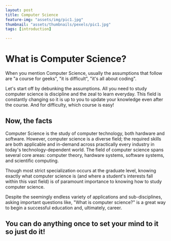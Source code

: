 ```yaml
---
layout: post
title: Computer Science
feature-img: "assets/img/pic1.jpg"
thumbnail: "assets/thumbnails/pexels/pic1.jpg"
tags: [introduction]

---
```

# What is Computer Science?

When you mention Computer Science, usually the assumptions that follow are "a course for geeks", "it is difficult", "it's all about coding".

Let's start off by debunking the assumptions.
All you need to study computer science is discipline and the zeal to learn everyday.
This field is constantly changing so it is up to you to update your knowledge even after the course.
And for difficulty, which course is easy!

## Now, the facts
Computer Science is the study of computer technology, both hardware and software.
However, computer science is a diverse field; the required skills are both applicable and in-demand across practically every industry in today's technology-dependent world.
The field of computer science spans several core areas: computer theory, hardware systems, software systems, and scientific computing. 

Though most strict specialization occurs at the graduate level, knowing exactly what computer science is (and where a student's interests fall within this vast field) is of paramount importance to knowing how to study computer science.

Despite the seemingly endless variety of applications and sub-disciplines, asking important questions like, "What is computer science?" is a great way to begin a successful education and, ultimately, career.

## You can do anything once to set your mind to it so just do it!
